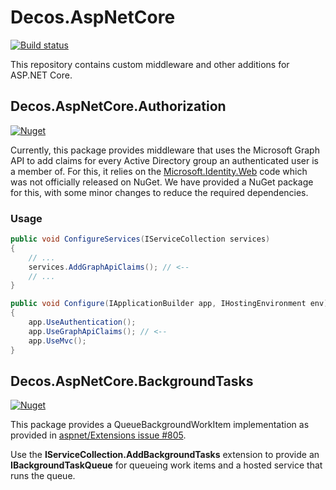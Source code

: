 Decos.AspNetCore
================

[![Build status](https://dev.azure.com/decos/Decos%20Core/_apis/build/status/Decos.AspNetCore%20components)](https://dev.azure.com/decos/Decos%20Core/_build/latest?definitionId=229)

This repository contains custom middleware and other additions for ASP.NET Core.

Decos.AspNetCore.Authorization
------------------------------

[![Nuget](https://img.shields.io/nuget/v/Decos.AspNetCore.Authorization.svg?label=Decos.AspNetCore.Authorization)](https://www.nuget.org/packages/Decos.AspNetCore.Authorization/)

Currently, this package provides middleware that uses the Microsoft Graph API to add claims for every Active Directory group an authenticated user is a member of. For this, it relies on the [Microsoft.Identity.Web] code which was not officially released on NuGet. We have provided a NuGet package for this, with some minor changes to reduce the required dependencies.

### Usage

```csharp
public void ConfigureServices(IServiceCollection services)
{
    // ...
    services.AddGraphApiClaims(); // <--
    // ...
}

public void Configure(IApplicationBuilder app, IHostingEnvironment env)
{
    app.UseAuthentication();
    app.UseGraphApiClaims(); // <--
    app.UseMvc();
}
```

[Microsoft.Identity.Web]: https://github.com/Azure-Samples/active-directory-aspnetcore-webapp-openidconnect-v2/tree/master/Microsoft.Identity.Web



Decos.AspNetCore.BackgroundTasks
--------------------------------

[![Nuget](https://img.shields.io/nuget/v/Decos.AspNetCore.BackgroundTasks.svg?label=Decos.AspNetCore.Authorization)](https://www.nuget.org/packages/Decos.AspNetCore.BackgroundTasks/)

This package provides a QueueBackgroundWorkItem implementation as provided in [aspnet/Extensions issue #805](https://github.com/aspnet/Extensions/issues/805).

Use the **IServiceCollection.AddBackgroundTasks** extension to provide an **IBackgroundTaskQueue** for queueing work items and a hosted service that runs the queue.
